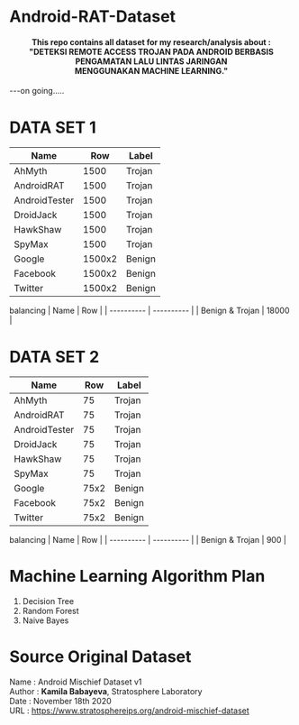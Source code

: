 # Android-RAT-Dataset
<h4 align="center">This repo contains all dataset for my research/analysis about : <br>
"DETEKSI REMOTE ACCESS TROJAN PADA ANDROID BERBASIS PENGAMATAN LALU LINTAS JARINGAN <br> MENGGUNAKAN MACHINE LEARNING." </h4>

---on going.....

# DATA SET 1
| Name | Row | Label |
| ---------- | ---------- | ---------- |
| AhMyth | 1500 | Trojan |
| AndroidRAT | 1500 | Trojan |
| AndroidTester | 1500 | Trojan |
| DroidJack | 1500 | Trojan |
| HawkShaw | 1500 | Trojan |
| SpyMax | 1500 | Trojan |
| Google | 1500x2 | Benign |
| Facebook | 1500x2 | Benign |
| Twitter | 1500x2 | Benign |

balancing
| Name | Row |
| ---------- | ---------- |
| Benign & Trojan | 18000 |

# DATA SET 2
| Name | Row | Label |
| ---------- | ---------- | ---------- |
| AhMyth | 75 | Trojan |
| AndroidRAT | 75 | Trojan |
| AndroidTester | 75 | Trojan |
| DroidJack | 75 | Trojan |
| HawkShaw | 75 | Trojan |
| SpyMax | 75 | Trojan |
| Google | 75x2 | Benign |
| Facebook | 75x2 | Benign |
| Twitter | 75x2 | Benign |

balancing
| Name | Row |
| ---------- | ---------- |
| Benign & Trojan | 900 |


# Machine Learning Algorithm Plan
1. Decision Tree
2. Random Forest
3. Naive Bayes

# Source Original Dataset
Name : Android Mischief Dataset v1<br>
Author : <b>Kamila Babayeva</b>, Stratosphere Laboratory<br>
Date : November 18th 2020<br>
URL : https://www.stratosphereips.org/android-mischief-dataset
